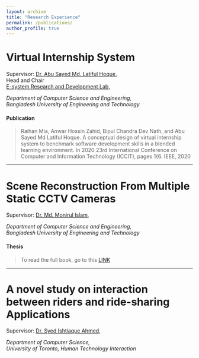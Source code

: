 ```yaml
---
layout: archive
title: "Research Experience"
permalink: /publications/
author_profile: true
---
```


Virtual Internship System
====
Supervisor: [Dr. Abu Sayed Md. Latiful Hoque](https://cse.buet.ac.bd/faculty/facdetail.php?id=asmlatifulhoque),<br>
Head and Chair<br>
[E-system Research and Development Lab](http://www.epbl.org/homepage/),
<address>
Department of Computer Science and Engineering,<br>
Bangladesh University of Engineering and Technology
</address>

#### Publication
>Raihan Mia, Anwar Hossin Zahid, Bipul Chandra Dev Nath, and Abu Sayed Md Latiful Hoque.
A conceptual design of virtual internship system to benchmark software development skills in a
blended learning environment. In 2020 23rd International Conference on Computer and Information Technology (ICCIT), pages 1{6. IEEE, 2020

___

Scene Reconstruction From Multiple Static CCTV Cameras
===
Supervisor: [Dr. Md. Monirul Islam](https://cse.buet.ac.bd/faculty/facdetail.php?id=mmislam),<br>
<address>
Department of Computer Science and Engineering,<br>
Bangladesh University of Engineering and Technology
</address>

#### Thesis
> To read the full book, go to this [LINK](https://drive.google.com/file/d/1niLKHkkCZIC6RTYKvwPz33PSTk3ufMR-/view?usp=sharing)

___

A novel study on interaction between riders and ride-sharing Applications
===
Supervisor: [Dr. Syed Ishtiaque Ahmed](https://www.ishtiaque.net/),<br>
<address>
Department of Computer Science,<br>
University of Toronto, Human Technology Interaction
</address>




